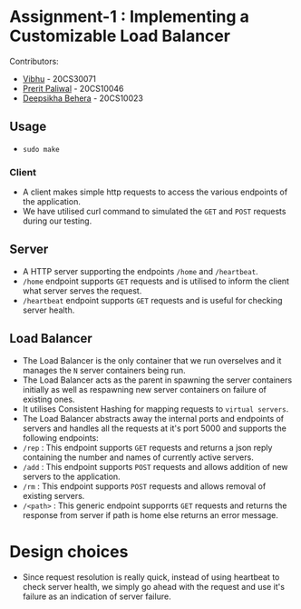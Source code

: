 # Assignment-1 : Implementing a Customizable Load Balancer

Contributors:
- [Vibhu](https://github.com/vibhu-yadav) - 20CS30071
- [Prerit Paliwal](https://github.com/preritpaliwal/) - 20CS10046
- [Deepsikha Behera](https://github.com/deepsikhabehera) - 20CS10023

## Usage
- `sudo make`

### Client
- A client makes simple http requests to access the various endpoints of the application.
- We have utilised curl command to simulated the `GET` and `POST` requests during our testing.

## Server
- A HTTP server supporting the endpoints `/home` and `/heartbeat`.
- `/home` endpoint supports `GET` requests and is utilised to inform the client what server serves the request.
- `/heartbeat`  endpoint supports `GET` requests and is useful for checking server health.

## Load Balancer
- The Load Balancer is the only container that we run overselves and it manages the `N` server containers being run.
- The Load Balancer acts as the parent in spawning the server containers initially as well as respawning new server containers on failure of existing ones.
- It utilises Consistent Hashing for mapping requests to `virtual servers`.
- The Load Balancer abstracts away the internal ports and endpoints of servers and handles all the requests at it's port 5000 and supports the following endpoints:
- `/rep` : This endpoint supports `GET` requests and returns a json reply containing the number and names of currently active servers.
- `/add` : This endpoint supports `POST` requests and allows addition of new servers to the application.
- `/rm` : This endpoint supports `POST` requests and allows removal of existing servers.
- `/<path>` : This generic endpoint supporrts `GET` requests and returns the response from server if path is home else returns an error message.

# Design choices 

- Since request resolution is really quick, instead of using heartbeat to check server health, we simply go ahead with the request and use it's failure as an indication of server failure. 
